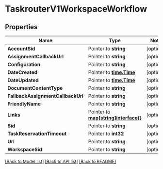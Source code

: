 # TaskrouterV1WorkspaceWorkflow

## Properties
Name | Type | Notes
------------ | ------------- | -------------
**AccountSid** | Pointer to **string** | [optional] 
**AssignmentCallbackUrl** | Pointer to **string** | [optional] 
**Configuration** | Pointer to **string** | [optional] 
**DateCreated** | Pointer to [**time.Time**](time.Time.md) | [optional] 
**DateUpdated** | Pointer to [**time.Time**](time.Time.md) | [optional] 
**DocumentContentType** | Pointer to **string** | [optional] 
**FallbackAssignmentCallbackUrl** | Pointer to **string** | [optional] 
**FriendlyName** | Pointer to **string** | [optional] 
**Links** | Pointer to [**map[string]interface{}**](.md) | [optional] 
**Sid** | Pointer to **string** | [optional] 
**TaskReservationTimeout** | Pointer to **int32** | [optional] 
**Url** | Pointer to **string** | [optional] 
**WorkspaceSid** | Pointer to **string** | [optional] 

[[Back to Model list]](../README.md#documentation-for-models) [[Back to API list]](../README.md#documentation-for-api-endpoints) [[Back to README]](../README.md)


